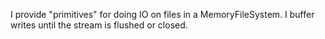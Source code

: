 I provide "primitives" for doing IO on files in a MemoryFileSystem. I buffer writes until the stream is flushed or closed. 